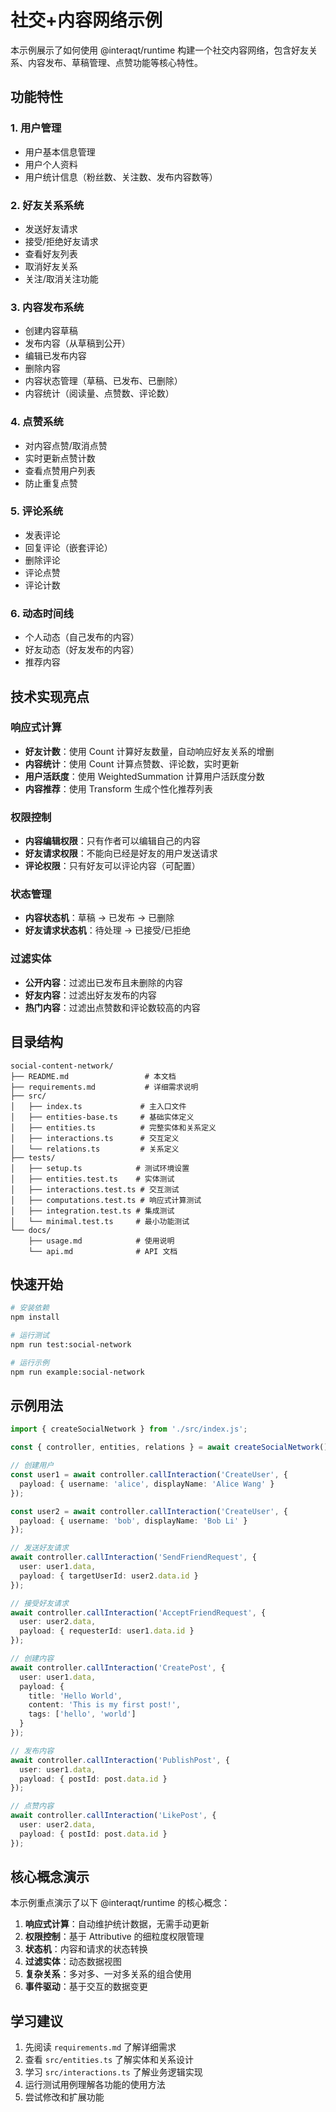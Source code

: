 # 社交+内容网络示例

本示例展示了如何使用 @interaqt/runtime 构建一个社交内容网络，包含好友关系、内容发布、草稿管理、点赞功能等核心特性。

## 功能特性

### 1. 用户管理
- 用户基本信息管理
- 用户个人资料
- 用户统计信息（粉丝数、关注数、发布内容数等）

### 2. 好友关系系统
- 发送好友请求
- 接受/拒绝好友请求
- 查看好友列表
- 取消好友关系
- 关注/取消关注功能

### 3. 内容发布系统
- 创建内容草稿
- 发布内容（从草稿到公开）
- 编辑已发布内容
- 删除内容
- 内容状态管理（草稿、已发布、已删除）
- 内容统计（阅读量、点赞数、评论数）

### 4. 点赞系统
- 对内容点赞/取消点赞
- 实时更新点赞计数
- 查看点赞用户列表
- 防止重复点赞

### 5. 评论系统
- 发表评论
- 回复评论（嵌套评论）
- 删除评论
- 评论点赞
- 评论计数

### 6. 动态时间线
- 个人动态（自己发布的内容）
- 好友动态（好友发布的内容）
- 推荐内容

## 技术实现亮点

### 响应式计算
- **好友计数**：使用 Count 计算好友数量，自动响应好友关系的增删
- **内容统计**：使用 Count 计算点赞数、评论数，实时更新
- **用户活跃度**：使用 WeightedSummation 计算用户活跃度分数
- **内容推荐**：使用 Transform 生成个性化推荐列表

### 权限控制
- **内容编辑权限**：只有作者可以编辑自己的内容
- **好友请求权限**：不能向已经是好友的用户发送请求
- **评论权限**：只有好友可以评论内容（可配置）

### 状态管理
- **内容状态机**：草稿 → 已发布 → 已删除
- **好友请求状态机**：待处理 → 已接受/已拒绝

### 过滤实体
- **公开内容**：过滤出已发布且未删除的内容
- **好友内容**：过滤出好友发布的内容
- **热门内容**：过滤出点赞数和评论数较高的内容

## 目录结构

```
social-content-network/
├── README.md                 # 本文档
├── requirements.md           # 详细需求说明
├── src/
│   ├── index.ts             # 主入口文件
│   ├── entities-base.ts     # 基础实体定义
│   ├── entities.ts          # 完整实体和关系定义
│   ├── interactions.ts      # 交互定义
│   └── relations.ts         # 关系定义
├── tests/
│   ├── setup.ts            # 测试环境设置
│   ├── entities.test.ts    # 实体测试
│   ├── interactions.test.ts # 交互测试
│   ├── computations.test.ts # 响应式计算测试
│   ├── integration.test.ts # 集成测试
│   └── minimal.test.ts     # 最小功能测试
└── docs/
    ├── usage.md            # 使用说明
    └── api.md              # API 文档
```

## 快速开始

```bash
# 安装依赖
npm install

# 运行测试
npm run test:social-network

# 运行示例
npm run example:social-network
```

## 示例用法

```typescript
import { createSocialNetwork } from './src/index.js';

const { controller, entities, relations } = await createSocialNetwork();

// 创建用户
const user1 = await controller.callInteraction('CreateUser', {
  payload: { username: 'alice', displayName: 'Alice Wang' }
});

const user2 = await controller.callInteraction('CreateUser', {
  payload: { username: 'bob', displayName: 'Bob Li' }
});

// 发送好友请求
await controller.callInteraction('SendFriendRequest', {
  user: user1.data,
  payload: { targetUserId: user2.data.id }
});

// 接受好友请求
await controller.callInteraction('AcceptFriendRequest', {
  user: user2.data,
  payload: { requesterId: user1.data.id }
});

// 创建内容
await controller.callInteraction('CreatePost', {
  user: user1.data,
  payload: { 
    title: 'Hello World', 
    content: 'This is my first post!',
    tags: ['hello', 'world']
  }
});

// 发布内容
await controller.callInteraction('PublishPost', {
  user: user1.data,
  payload: { postId: post.data.id }
});

// 点赞内容
await controller.callInteraction('LikePost', {
  user: user2.data,
  payload: { postId: post.data.id }
});
```

## 核心概念演示

本示例重点演示了以下 @interaqt/runtime 的核心概念：

1. **响应式计算**：自动维护统计数据，无需手动更新
2. **权限控制**：基于 Attributive 的细粒度权限管理
3. **状态机**：内容和请求的状态转换
4. **过滤实体**：动态数据视图
5. **复杂关系**：多对多、一对多关系的组合使用
6. **事件驱动**：基于交互的数据变更

## 学习建议

1. 先阅读 `requirements.md` 了解详细需求
2. 查看 `src/entities.ts` 了解实体和关系设计
3. 学习 `src/interactions.ts` 了解业务逻辑实现
4. 运行测试用例理解各功能的使用方法
5. 尝试修改和扩展功能